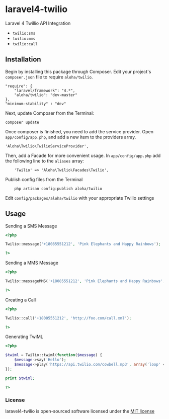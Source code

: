laravel4-twilio
===============
Laravel 4 Twillio API Integration


- `twilio:sms`
- `twilio:mms`
- `twilio:call`


## Installation
Begin by installing this package through Composer. Edit your project's `composer.json` file to require `aloha/twilio`.

    "require": {
		"laravel/framework": "4.*",
		"aloha/twilio": "dev-master"
	},
	"minimum-stability" : "dev"


Next, update Composer from the Terminal:

    composer update

Once composer is finished, you need to add the service provider. Open `app/config/app.php`, and add a new item to the providers array.

    'Aloha\Twilio\TwilioServiceProvider',

Then, add a Facade for more convenient usage. In `app/config/app.php` add the following line to the `aliases` array:

        'Twilio' => 'Aloha\Twilio\Facades\Twilio',

Publish config files from the Terminal

        php artisan config:publish aloha/twilio
        
Edit `config/packages/aloha/twilio` with your appropriate Twilio settings        


## Usage

Sending a SMS Message

```php
<?php

Twilio::message('+18085551212', 'Pink Elephants and Happy Rainbows');

?>
```

Sending a MMS Message

```php
<?php

Twilio::messageMMS('+18085551212', 'Pink Elephants and Happy Rainbows', array('http://placehold.it/200x200'));

?>
```

Creating a Call

```php
<?php

Twilio::call('+18085551212', 'http://foo.com/call.xml');

?>
```

Generating TwiML

```php
<?php

$twiml = Twilio::twiml(function($message) {
    $message->say('Hello');
    $message->play('https://api.twilio.com/cowbell.mp3', array('loop' => 5));
});

print $twiml;

?>
```

### License

laravel4-twilio is open-sourced software licensed under the [MIT license](http://opensource.org/licenses/MIT)
